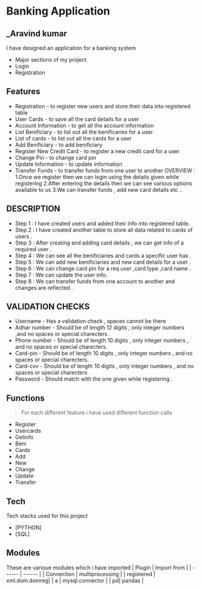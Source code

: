 
# Banking Application
## _Aravind kumar



I have designed an application for a banking system 

- Major sections of my project
- Login 
- Registration
## Features

- Registration  - to register new users and store their data into registered table
- User Cards    - to save all the card details for a user 
- Account Information - to get all the account information 
- List Benificiary  - to list out all the benificaries for a user 
- List of cards  - to list out all the cards for a user 
- Add Benificiary  - to add benificiary 
- Register New Credit Card - to register a new credit card for a user
- Change Pin  - to change card pin 
- Update Information - to update information 
- Transfer Funds - to transfer funds from one user to another 
OVERVIEW : 
1.Once we register then we can login using the details given while registering
2.After entering the details then we can see various options available to us 
3.We can transfer funds , add new card details etc ..

## DESCRIPTION
- Step 1 : I have created users and added their info into registered table.
- Step 2 : I have created another table to store all data related to cards of users .
- Step 3 : After creating and adding card details , we can get info of a required user .
- Step 4 : We can see all the benificiaries and cards a specific user has .
- Step 5 : We can add new benificiaries and new card details for a user .
- Step 6 : We can change card pin for a req user ,card type ,card name .
- Step 7 : We can update  the user info.
- Step 8 : We can transfer funds from one account to another and changes are reflected .

## VALIDATION CHECKS 
- Username     - Has a validation check , spaces cannot be there 
- Adhar number - Should be of length 12 digits , only integer numbers ,and no spaces or special charecters .
- Phone number - Should be of length 10 digits , only integer numbers , and no spaces or special charecters.
- Card-pin     - Should be of length 10 digits , only integer numbers , and no spaces or special charecters.
- Card-cvv     - Should be of length 10 digits , only integer numbers , and no spaces or special charecters.
- Password     - Should match with the one given while registering .
## Functions
> For each different feature i have used different function calls 
- Register
- Usercards
- Getinfo
- Beni
- Cards
- Add
- New
- Change
- Update
- Transfer

## Tech

Tech stacks used for this project 

- [PYTHON] 
- [SQL] 




## Modules

These are varioue modules which i have imported
| Plugin | Import from  |
| ------ | ------ |
| Connection | multiprocessing |
| registered | xml.dom.domreg|
| a | mysql.connector |
| pd| pandas |


